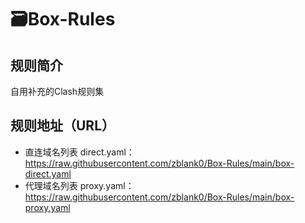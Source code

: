 # 🗃️Box-Rules
## 规则简介
自用补充的Clash规则集
## 规则地址（URL）
- 直连域名列表 direct.yaml：https://raw.githubusercontent.com/zblank0/Box-Rules/main/box-direct.yaml
- 代理域名列表 proxy.yaml：https://raw.githubusercontent.com/zblank0/Box-Rules/main/box-proxy.yaml